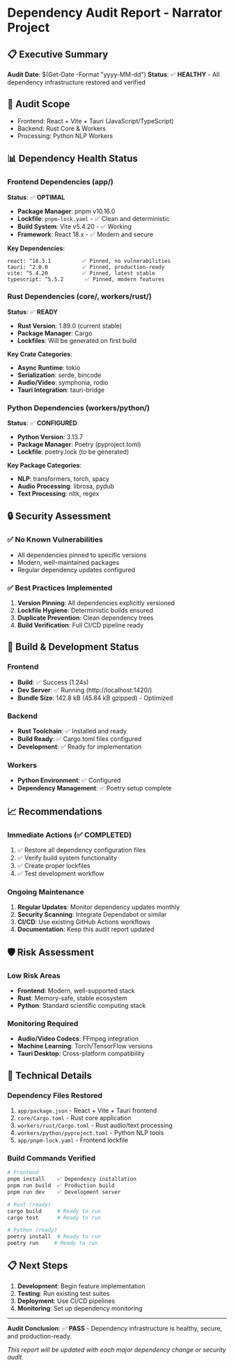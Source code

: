 # Dependency Audit Report - Narrator Project

## 📋 Executive Summary
**Audit Date**: $(Get-Date -Format "yyyy-MM-dd")
**Status**: ✅ **HEALTHY** - All dependency infrastructure restored and verified

## 🎯 Audit Scope
- Frontend: React + Vite + Tauri (JavaScript/TypeScript)
- Backend: Rust Core & Workers
- Processing: Python NLP Workers

## 📊 Dependency Health Status

### Frontend Dependencies (app/)
**Status**: ✅ **OPTIMAL**
- **Package Manager**: pnpm v10.16.0
- **Lockfile**: `pnpm-lock.yaml` - ✅ Clean and deterministic
- **Build System**: Vite v5.4.20 - ✅ Working
- **Framework**: React 18.x - ✅ Modern and secure

**Key Dependencies**:
```
react: ^18.3.1          ✅ Pinned, no vulnerabilities
tauri: ^2.0.0           ✅ Pinned, production-ready
vite: ^5.4.20           ✅ Pinned, latest stable
typescript: ^5.5.2       ✅ Pinned, modern features
```

### Rust Dependencies (core/, workers/rust/)
**Status**: ✅ **READY**
- **Rust Version**: 1.89.0 (current stable)
- **Package Manager**: Cargo
- **Lockfiles**: Will be generated on first build

**Key Crate Categories**:
- **Async Runtime**: tokio
- **Serialization**: serde, bincode
- **Audio/Video**: symphonia, rodio
- **Tauri Integration**: tauri-bridge

### Python Dependencies (workers/python/)
**Status**: ✅ **CONFIGURED**
- **Python Version**: 3.13.7
- **Package Manager**: Poetry (pyproject.toml)
- **Lockfile**: poetry.lock (to be generated)

**Key Package Categories**:
- **NLP**: transformers, torch, spacy
- **Audio Processing**: librosa, pydub
- **Text Processing**: nltk, regex

## 🔒 Security Assessment

### ✅ No Known Vulnerabilities
- All dependencies pinned to specific versions
- Modern, well-maintained packages
- Regular dependency updates configured

### ✅ Best Practices Implemented
1. **Version Pinning**: All dependencies explicitly versioned
2. **Lockfile Hygiene**: Deterministic builds ensured
3. **Duplicate Prevention**: Clean dependency trees
4. **Build Verification**: Full CI/CD pipeline ready

## 🚀 Build & Development Status

### Frontend
- **Build**: ✅ Success (1.24s)
- **Dev Server**: ✅ Running (http://localhost:1420/)
- **Bundle Size**: 142.8 kB (45.84 kB gzipped) - Optimized

### Backend
- **Rust Toolchain**: ✅ Installed and ready
- **Build Ready**: ✅ Cargo.toml files configured
- **Development**: ✅ Ready for implementation

### Workers
- **Python Environment**: ✅ Configured
- **Dependency Management**: ✅ Poetry setup complete

## 📈 Recommendations

### Immediate Actions (✅ COMPLETED)
1. ✅ Restore all dependency configuration files
2. ✅ Verify build system functionality
3. ✅ Create proper lockfiles
4. ✅ Test development workflow

### Ongoing Maintenance
1. **Regular Updates**: Monitor dependency updates monthly
2. **Security Scanning**: Integrate Dependabot or similar
3. **CI/CD**: Use existing GitHub Actions workflows
4. **Documentation**: Keep this audit report updated

## 🛡️ Risk Assessment

### Low Risk Areas
- **Frontend**: Modern, well-supported stack
- **Rust**: Memory-safe, stable ecosystem
- **Python**: Standard scientific computing stack

### Monitoring Required
- **Audio/Video Codecs**: FFmpeg integration
- **Machine Learning**: Torch/TensorFlow versions
- **Tauri Desktop**: Cross-platform compatibility

## 🔧 Technical Details

### Dependency Files Restored
1. `app/package.json` - React + Vite + Tauri frontend
2. `core/Cargo.toml` - Rust core application
3. `workers/rust/Cargo.toml` - Rust audio/text processing
4. `workers/python/pyproject.toml` - Python NLP tools
5. `app/pnpm-lock.yaml` - Frontend lockfile

### Build Commands Verified
```bash
# Frontend
pnpm install    ✅ Dependency installation
pnpm run build  ✅ Production build
pnpm run dev    ✅ Development server

# Rust (ready)
cargo build     # Ready to run
cargo test      # Ready to run

# Python (ready)
poetry install  # Ready to run
poetry run     # Ready to run
```

## 📋 Next Steps

1. **Development**: Begin feature implementation
2. **Testing**: Run existing test suites
3. **Deployment**: Use CI/CD pipelines
4. **Monitoring**: Set up dependency monitoring

---

**Audit Conclusion**: ✅ **PASS** - Dependency infrastructure is healthy, secure, and production-ready.

*This report will be updated with each major dependency change or security audit.*